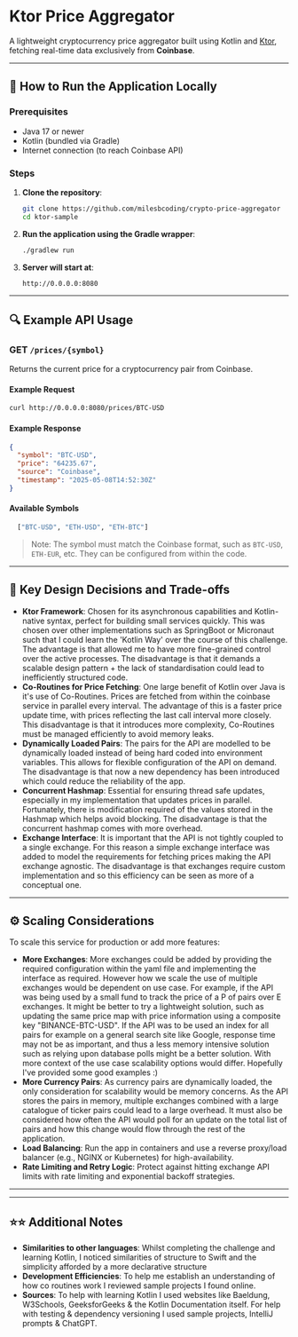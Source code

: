 # Ktor Price Aggregator

A lightweight cryptocurrency price aggregator built using Kotlin and [Ktor](https://ktor.io/), fetching real-time data exclusively from **Coinbase**.

---

## 🚀 How to Run the Application Locally

### Prerequisites
- Java 17 or newer
- Kotlin (bundled via Gradle)
- Internet connection (to reach Coinbase API)

### Steps

1. **Clone the repository**:
   ```bash
   git clone https://github.com/milesbcoding/crypto-price-aggregator
   cd ktor-sample
   ```

2. **Run the application using the Gradle wrapper**:
   ```bash
   ./gradlew run
   ```

3. **Server will start at**:
   ```
   http://0.0.0.0:8080
   ```

---

## 🔍 Example API Usage

### GET `/prices/{symbol}`

Returns the current price for a cryptocurrency pair from Coinbase.

#### Example Request
```bash
curl http://0.0.0.0:8080/prices/BTC-USD
```

#### Example Response
```json
{
  "symbol": "BTC-USD",
  "price": "64235.67",
  "source": "Coinbase",
  "timestamp": "2025-05-08T14:52:30Z"
}
```

#### Available Symbols
```bash
  ["BTC-USD", "ETH-USD", "ETH-BTC"]
```

> Note: The symbol must match the Coinbase format, such as `BTC-USD`, `ETH-EUR`, etc. They can be configured from within the code. 

---

## 🧠 Key Design Decisions and Trade-offs

- **Ktor Framework**: Chosen for its asynchronous capabilities and Kotlin-native syntax, perfect for building small services quickly. This was chosen over other implementations such as SpringBoot or Micronaut such that I could learn the 'Kotlin Way' over the course of this challenge. The advantage is that allowed me to have more fine-grained control over the active processes. The disadvantage is that it demands a scalable design pattern + the lack of standardisation could lead to inefficiently structured code.
- **Co-Routines for Price Fetching**: One large benefit of Kotlin over Java is it's use of Co-Routines. Prices are fetched from within the coinbase service in parallel every interval. The advantage of this is a faster price update time, with prices reflecting the last call interval more closely. This disadvantage is that it introduces more complexity, Co-Routines must be managed efficiently to avoid memory leaks.
- **Dynamically Loaded Pairs**: The pairs for the API are modelled to be dynamically loaded instead of being hard coded into environment variables. This allows for flexible configuration of the API on demand. The disadvantage is that now a new dependency has been introduced which could reduce the reliability of the app.
- **Concurrent Hashmap**: Essential for ensuring thread safe updates, especially in my implementation that updates prices in parallel. Fortunately, there is modification required of the values stored in the Hashmap which helps avoid blocking. The disadvantage is that the concurrent hashmap comes with more overhead.
- **Exchange Interface**: It is important that the API is not tightly coupled to a single exchange. For this reason a simple exchange interface was added to model the requirements for fetching prices making the API exchange agnostic. The disadvantage is that exchanges require custom implementation and so this efficiency can be seen as more of a conceptual one.

---

## ⚙️ Scaling Considerations

To scale this service for production or add more features:

- **More Exchanges**: More exchanges could be added by providing the required configuration within the yaml file and implementing the interface as required. However how we scale the use of multiple exchanges would be dependent on use case. For example, if the API was being used by a small fund to track the price of a P of pairs over E exchanges. It might be better to try a lightweight solution, such as updating the same price map with price information using a composite key "BINANCE-BTC-USD". If the API was to be used an index for all pairs for example on a general search site like Google, response time may not be as important, and thus a less memory intensive solution such as relying upon database polls might be a better solution. With more context of the use case scalability options would differ. Hopefully I've provided some good examples :)
- **More Currency Pairs**: As currency pairs are dynamically loaded, the only consideration for scalability would be memory concerns. As the API stores the pairs in memory, multiple exchanges combined with a large catalogue of ticker pairs could lead to a large overhead. It must also be considered how often the API would poll for an update on the total list of pairs and how this change would flow through the rest of the application.
- **Load Balancing**: Run the app in containers and use a reverse proxy/load balancer (e.g., NGINX or Kubernetes) for high-availability.
- **Rate Limiting and Retry Logic**: Protect against hitting exchange API limits with rate limiting and exponential backoff strategies.

---

---

## ⭐️⭐️ Additional Notes

- **Similarities to other languages**: Whilst completing the challenge and learning Kotlin, I noticed similarities of structure to Swift and the simplicity afforded by a more declarative structure
- **Development Efficiencies**: To help me establish an understanding of how co routines work I reviewed sample projects I found online.
- **Sources**: To help with learning Kotlin I used websites like Baeldung, W3Schools, GeeksforGeeks & the Kotlin Documentation itself. For help with testing & dependency versioning I used sample projects, IntelliJ prompts & ChatGPT.